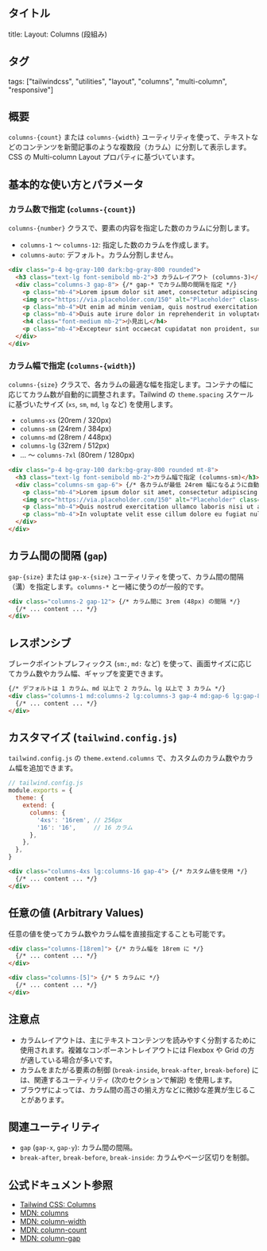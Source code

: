 ## タイトル
title: Layout: Columns (段組み)

## タグ
tags: ["tailwindcss", "utilities", "layout", "columns", "multi-column", "responsive"]

## 概要
`columns-{count}` または `columns-{width}` ユーティリティを使って、テキストなどのコンテンツを新聞記事のような複数段（カラム）に分割して表示します。CSS の Multi-column Layout プロパティに基づいています。

## 基本的な使い方とパラメータ

### カラム数で指定 (`columns-{count}`)

`columns-{number}` クラスで、要素の内容を指定した数のカラムに分割します。

*   `columns-1` ～ `columns-12`: 指定した数のカラムを作成します。
*   `columns-auto`: デフォルト。カラム分割しません。

```html
<div class="p-4 bg-gray-100 dark:bg-gray-800 rounded">
  <h3 class="text-lg font-semibold mb-2">3 カラムレイアウト (columns-3)</h3>
  <div class="columns-3 gap-8"> {/* gap-* でカラム間の間隔を指定 */}
    <p class="mb-4">Lorem ipsum dolor sit amet, consectetur adipiscing elit. Sed do eiusmod tempor incididunt ut labore et dolore magna aliqua.</p>
    <img src="https://via.placeholder.com/150" alt="Placeholder" class="w-full aspect-square object-cover rounded mb-4"> {/* 画像なども配置可能 */}
    <p class="mb-4">Ut enim ad minim veniam, quis nostrud exercitation ullamco laboris nisi ut aliquip ex ea commodo consequat.</p>
    <p class="mb-4">Duis aute irure dolor in reprehenderit in voluptate velit esse cillum dolore eu fugiat nulla pariatur.</p>
    <h4 class="font-medium mb-2">小見出し</h4>
    <p class="mb-4">Excepteur sint occaecat cupidatat non proident, sunt in culpa qui officia deserunt mollit anim id est laborum.</p>
  </div>
</div>
```

### カラム幅で指定 (`columns-{width}`)

`columns-{size}` クラスで、各カラムの最適な幅を指定します。コンテナの幅に応じてカラム数が自動的に調整されます。Tailwind の `theme.spacing` スケールに基づいたサイズ (`xs`, `sm`, `md`, `lg` など) を使用します。

*   `columns-xs` (20rem / 320px)
*   `columns-sm` (24rem / 384px)
*   `columns-md` (28rem / 448px)
*   `columns-lg` (32rem / 512px)
*   ... ～ `columns-7xl` (80rem / 1280px)

```html
<div class="p-4 bg-gray-100 dark:bg-gray-800 rounded mt-8">
  <h3 class="text-lg font-semibold mb-2">カラム幅で指定 (columns-sm)</h3>
  <div class="columns-sm gap-6"> {/* 各カラムが最低 24rem 幅になるように自動調整 */}
    <p class="mb-4">Lorem ipsum dolor sit amet, consectetur adipiscing elit. Sed do eiusmod tempor incididunt ut labore et dolore magna aliqua. Ut enim ad minim veniam.</p>
    <img src="https://via.placeholder.com/150" alt="Placeholder" class="w-full aspect-video object-cover rounded mb-4">
    <p class="mb-4">Quis nostrud exercitation ullamco laboris nisi ut aliquip ex ea commodo consequat. Duis aute irure dolor in reprehenderit.</p>
    <p class="mb-4">In voluptate velit esse cillum dolore eu fugiat nulla pariatur. Excepteur sint occaecat cupidatat non proident.</p>
  </div>
</div>
```

## カラム間の間隔 (`gap`)

`gap-{size}` または `gap-x-{size}` ユーティリティを使って、カラム間の間隔（溝）を指定します。`columns-*` と一緒に使うのが一般的です。

```html
<div class="columns-2 gap-12"> {/* カラム間に 3rem (48px) の間隔 */}
  {/* ... content ... */}
</div>
```

## レスポンシブ

ブレークポイントプレフィックス (`sm:`, `md:` など) を使って、画面サイズに応じてカラム数やカラム幅、ギャップを変更できます。

```html
{/* デフォルトは 1 カラム、md 以上で 2 カラム、lg 以上で 3 カラム */}
<div class="columns-1 md:columns-2 lg:columns-3 gap-4 md:gap-6 lg:gap-8">
  {/* ... content ... */}
</div>
```

## カスタマイズ (`tailwind.config.js`)

`tailwind.config.js` の `theme.extend.columns` で、カスタムのカラム数やカラム幅を追加できます。

```javascript
// tailwind.config.js
module.exports = {
  theme: {
    extend: {
      columns: {
        '4xs': '16rem', // 256px
        '16': '16',     // 16 カラム
      },
    },
  },
}
```

```html
<div class="columns-4xs lg:columns-16 gap-4"> {/* カスタム値を使用 */}
  {/* ... content ... */}
</div>
```

## 任意の値 (Arbitrary Values)

任意の値を使ってカラム数やカラム幅を直接指定することも可能です。

```html
<div class="columns-[18rem]"> {/* カラム幅を 18rem に */}
  {/* ... content ... */}
</div>

<div class="columns-[5]"> {/* 5 カラムに */}
  {/* ... content ... */}
</div>
```

## 注意点

*   カラムレイアウトは、主にテキストコンテンツを読みやすく分割するために使用されます。複雑なコンポーネントレイアウトには Flexbox や Grid の方が適している場合が多いです。
*   カラムをまたがる要素の制御 (`break-inside`, `break-after`, `break-before`) には、関連するユーティリティ (次のセクションで解説) を使用します。
*   ブラウザによっては、カラム間の高さの揃え方などに微妙な差異が生じることがあります。

## 関連ユーティリティ

*   `gap` (`gap-x`, `gap-y`): カラム間の間隔。
*   `break-after`, `break-before`, `break-inside`: カラムやページ区切りを制御。

## 公式ドキュメント参照
*   [Tailwind CSS: Columns](https://tailwindcss.com/docs/columns)
*   [MDN: columns](https://developer.mozilla.org/en-US/docs/Web/CSS/columns)
*   [MDN: column-width](https://developer.mozilla.org/en-US/docs/Web/CSS/column-width)
*   [MDN: column-count](https://developer.mozilla.org/en-US/docs/Web/CSS/column-count)
*   [MDN: column-gap](https://developer.mozilla.org/en-US/docs/Web/CSS/column-gap)